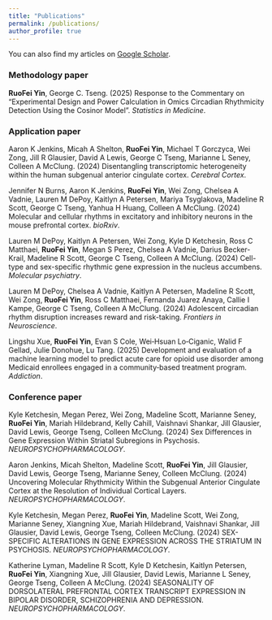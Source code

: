 ```yaml
---
title: "Publications"
permalink: /publications/
author_profile: true
---
```


You can also find my articles on [Google Scholar](https://scholar.google.com/citations?user=3acbl_YAAAAJ&hl=en).

### Methodology paper

**RuoFei Yin**, George C. Tseng. (2025) Response to the Commentary on “Experimental Design and Power Calculation in Omics Circadian Rhythmicity Detection Using the Cosinor Model”. *Statistics in Medicine*. 


### Application paper
Aaron K Jenkins, Micah A Shelton, **RuoFei Yin**, Michael T Gorczyca, Wei Zong, Jill R Glausier, David A Lewis, George C Tseng, Marianne L Seney, Colleen A McClung. (2024) Disentangling transcriptomic heterogeneity within the human subgenual anterior cingulate cortex. *Cerebral Cortex*. 

Jennifer N Burns, Aaron K Jenkins, **RuoFei Yin**, Wei Zong, Chelsea A Vadnie, Lauren M DePoy, Kaitlyn A Petersen, Mariya Tsyglakova, Madeline R Scott, George C Tseng, Yanhua H Huang, Colleen A McClung. (2024) Molecular and cellular rhythms in excitatory and inhibitory neurons in the mouse prefrontal cortex. *bioRxiv*. 

Lauren M DePoy, Kaitlyn A Petersen, Wei Zong, Kyle D Ketchesin, Ross C Matthaei, **RuoFei Yin**, Megan S Perez, Chelsea A Vadnie, Darius Becker-Krail, Madeline R Scott, George C Tseng, Colleen A McClung. (2024) Cell-type and sex-specific rhythmic gene expression in the nucleus accumbens. *Molecular psychiatry*.

Lauren M DePoy, Chelsea A Vadnie, Kaitlyn A Petersen, Madeline R Scott, Wei Zong, **RuoFei Yin**, Ross C Matthaei, Fernanda Juarez Anaya, Callie I Kampe, George C Tseng, Colleen A McClung. (2024) Adolescent circadian rhythm disruption increases reward and risk-taking. *Frontiers in Neuroscience*.  

Lingshu Xue, **RuoFei Yin**, Evan S Cole, Wei‐Hsuan Lo‐Ciganic, Walid F Gellad, Julie Donohue, Lu Tang. (2025) Development and evaluation of a machine learning model to predict acute care for opioid use disorder among Medicaid enrollees engaged in a community‐based treatment program. *Addiction*. 

### Conference paper
Kyle Ketchesin, Megan Perez, Wei Zong, Madeline Scott, Marianne Seney, **RuoFei Yin**, Mariah Hildebrand, Kelly Cahill, Vaishnavi Shankar, Jill Glausier, David Lewis, George Tseng, Colleen McClung. (2024) Sex Differences in Gene Expression Within Striatal Subregions in Psychosis. *NEUROPSYCHOPHARMACOLOGY*. 

Aaron Jenkins, Micah Shelton, Madeline Scott, **RuoFei Yin**, Jill Glausier, David Lewis, George Tseng, Marianne Seney, Colleen McClung. (2024) 	
Uncovering Molecular Rhythmicity Within the Subgenual Anterior Cingulate Cortex at the Resolution of Individual Cortical Layers. *NEUROPSYCHOPHARMACOLOGY*.

Kyle Ketchesin, Megan Perez, **RuoFei Yin**, Madeline Scott, Wei Zong, Marianne Seney, Xiangning Xue, Mariah Hildebrand, Vaishnavi Shankar, Jill Glausier, David Lewis, George Tseng, Colleen McClung. (2024) SEX-SPECIFIC ALTERATIONS IN GENE EXPRESSION ACROSS THE STRIATUM IN PSYCHOSIS. *NEUROPSYCHOPHARMACOLOGY*. 

Katherine Lyman, Madeline R Scott, Kyle D Ketchesin, Kaitlyn Petersen, **RuoFei Yin**, Xiangning Xue, Jill Glausier, David Lewis, Marianne L Seney, George Tseng, Colleen A McClung. (2024) SEASONALITY OF DORSOLATERAL PREFRONTAL CORTEX TRANSCRIPT EXPRESSION IN BIPOLAR DISORDER, SCHIZOPHRENIA AND DEPRESSION. *NEUROPSYCHOPHARMACOLOGY*. 
